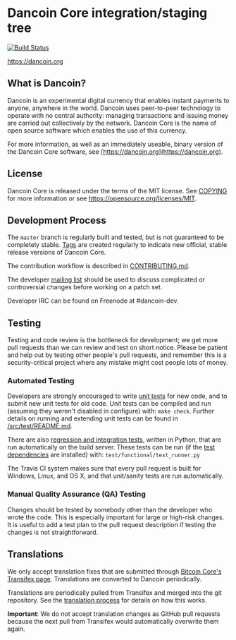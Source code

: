 Dancoin Core integration/staging tree
=====================================

[![Build Status](https://travis-ci.org/danielricecodes/dancoin.svg?branch=master)](https://travis-ci.org/danielricecodes/dancoin)

https://dancoin.org

What is Dancoin?
----------------

Dancoin is an experimental digital currency that enables instant payments to
anyone, anywhere in the world. Dancoin uses peer-to-peer technology to operate
with no central authority: managing transactions and issuing money are carried
out collectively by the network. Dancoin Core is the name of open source
software which enables the use of this currency.

For more information, as well as an immediately useable, binary version of
the Dancoin Core software, see [https://dancoin.org](https://dancoin.org).

License
-------

Dancoin Core is released under the terms of the MIT license. See [COPYING](COPYING) for more
information or see https://opensource.org/licenses/MIT.

Development Process
-------------------

The `master` branch is regularly built and tested, but is not guaranteed to be
completely stable. [Tags](https://github.com/danielricecodes/dancoin/tags) are created
regularly to indicate new official, stable release versions of Dancoin Core.

The contribution workflow is described in [CONTRIBUTING.md](CONTRIBUTING.md).

The developer [mailing list](https://groups.google.com/forum/#!forum/dancoin-dev)
should be used to discuss complicated or controversial changes before working
on a patch set.

Developer IRC can be found on Freenode at #dancoin-dev.

Testing
-------

Testing and code review is the bottleneck for development; we get more pull
requests than we can review and test on short notice. Please be patient and help out by testing
other people's pull requests, and remember this is a security-critical project where any mistake might cost people
lots of money.

### Automated Testing

Developers are strongly encouraged to write [unit tests](src/test/README.md) for new code, and to
submit new unit tests for old code. Unit tests can be compiled and run
(assuming they weren't disabled in configure) with: `make check`. Further details on running
and extending unit tests can be found in [/src/test/README.md](/src/test/README.md).

There are also [regression and integration tests](/test), written
in Python, that are run automatically on the build server.
These tests can be run (if the [test dependencies](/test) are installed) with: `test/functional/test_runner.py`

The Travis CI system makes sure that every pull request is built for Windows, Linux, and OS X, and that unit/sanity tests are run automatically.

### Manual Quality Assurance (QA) Testing

Changes should be tested by somebody other than the developer who wrote the
code. This is especially important for large or high-risk changes. It is useful
to add a test plan to the pull request description if testing the changes is
not straightforward.

Translations
------------

We only accept translation fixes that are submitted through [Bitcoin Core's Transifex page](https://www.transifex.com/projects/p/bitcoin/).
Translations are converted to Dancoin periodically.

Translations are periodically pulled from Transifex and merged into the git repository. See the
[translation process](doc/translation_process.md) for details on how this works.

**Important**: We do not accept translation changes as GitHub pull requests because the next
pull from Transifex would automatically overwrite them again.

